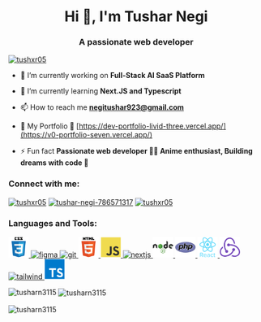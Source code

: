<h1 align="center">Hi 👋, I'm Tushar Negi</h1>
<h3 align="center">A passionate web developer</h3>

<p align="left"> <a href="https://twitter.com/tushxr05" target="blank"><img src="https://img.shields.io/twitter/follow/tushxr05?logo=twitter&style=for-the-badge" alt="tushxr05" /></a> </p>

- 🔭 I’m currently working on **Full-Stack AI SaaS Platform**

- 🌱 I’m currently learning **Next.JS and Typescript**

- 📫 How to reach me **negitushar923@gmail.com**

- 📄 My Portfolio 🌿 [https://dev-portfolio-livid-three.vercel.app/](https://v0-portfolio-seven.vercel.app/)

- ⚡ Fun fact **Passionate web developer 👨‍💻 Anime enthusiast, Building dreams with code 🌿**

<h3 align="left">Connect with me:</h3>
<p align="left">
<a href="https://twitter.com/tushxr05" target="blank"><img align="center" src="https://raw.githubusercontent.com/rahuldkjain/github-profile-readme-generator/master/src/images/icons/Social/twitter.svg" alt="tushxr05" height="30" width="40" /></a>
<a href="https://linkedin.com/in/tushar-negi-786571317" target="blank"><img align="center" src="https://raw.githubusercontent.com/rahuldkjain/github-profile-readme-generator/master/src/images/icons/Social/linked-in-alt.svg" alt="tushar-negi-786571317" height="30" width="40" /></a>
<a href="https://discord.gg/tushxr05" target="blank"><img align="center" src="https://raw.githubusercontent.com/rahuldkjain/github-profile-readme-generator/master/src/images/icons/Social/discord.svg" alt="tushxr05" height="30" width="40" /></a>
</p>

<h3 align="left">Languages and Tools:</h3>
<p align="left"> <a href="https://www.w3schools.com/css/" target="_blank" rel="noreferrer"> <img src="https://raw.githubusercontent.com/devicons/devicon/master/icons/css3/css3-original-wordmark.svg" alt="css3" width="40" height="40"/> </a> <a href="https://www.figma.com/" target="_blank" rel="noreferrer"> <img src="https://www.vectorlogo.zone/logos/figma/figma-icon.svg" alt="figma" width="40" height="40"/> </a> <a href="https://git-scm.com/" target="_blank" rel="noreferrer"> <img src="https://www.vectorlogo.zone/logos/git-scm/git-scm-icon.svg" alt="git" width="40" height="40"/> </a> <a href="https://www.w3.org/html/" target="_blank" rel="noreferrer"> <img src="https://raw.githubusercontent.com/devicons/devicon/master/icons/html5/html5-original-wordmark.svg" alt="html5" width="40" height="40"/> </a> <a href="https://developer.mozilla.org/en-US/docs/Web/JavaScript" target="_blank" rel="noreferrer"> <img src="https://raw.githubusercontent.com/devicons/devicon/master/icons/javascript/javascript-original.svg" alt="javascript" width="40" height="40"/> </a> <a href="https://nextjs.org/" target="_blank" rel="noreferrer"> <img src="https://cdn.worldvectorlogo.com/logos/nextjs-2.svg" alt="nextjs" width="40" height="40"/> </a> <a href="https://nodejs.org" target="_blank" rel="noreferrer"> <img src="https://raw.githubusercontent.com/devicons/devicon/master/icons/nodejs/nodejs-original-wordmark.svg" alt="nodejs" width="40" height="40"/> </a> <a href="https://www.php.net" target="_blank" rel="noreferrer"> <img src="https://raw.githubusercontent.com/devicons/devicon/master/icons/php/php-original.svg" alt="php" width="40" height="40"/> </a> <a href="https://reactjs.org/" target="_blank" rel="noreferrer"> <img src="https://raw.githubusercontent.com/devicons/devicon/master/icons/react/react-original-wordmark.svg" alt="react" width="40" height="40"/> </a> <a href="https://redux.js.org" target="_blank" rel="noreferrer"> <img src="https://raw.githubusercontent.com/devicons/devicon/master/icons/redux/redux-original.svg" alt="redux" width="40" height="40"/> </a> <a href="https://tailwindcss.com/" target="_blank" rel="noreferrer"> <img src="https://www.vectorlogo.zone/logos/tailwindcss/tailwindcss-icon.svg" alt="tailwind" width="40" height="40"/> </a> <a href="https://www.typescriptlang.org/" target="_blank" rel="noreferrer"> <img src="https://raw.githubusercontent.com/devicons/devicon/master/icons/typescript/typescript-original.svg" alt="typescript" width="40" height="40"/> </a> </p>

<p><img align="left" src="https://github-readme-stats.vercel.app/api/top-langs?username=tusharn3115&show_icons=true&locale=en&layout=compact" alt="tusharn3115" /></p>

<p>&nbsp;<img align="center" src="https://github-readme-stats.vercel.app/api?username=tusharn3115&show_icons=true&locale=en" alt="tusharn3115" /></p>

<p><img align="center" src="https://github-readme-streak-stats.herokuapp.com/?user=tusharn3115&" alt="tusharn3115" /></p>
